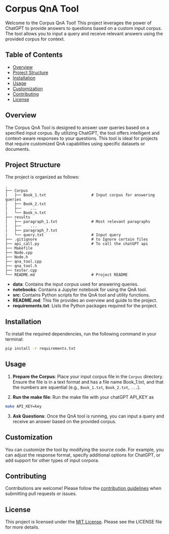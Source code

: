 # Corpus QnA Tool

Welcome to the Corpus QnA Tool! This project leverages the power of ChatGPT to provide answers to questions based on a custom input corpus. The tool allows you to input a query and receive relevant answers using the provided corpus for context.

## Table of Contents
- [Overview](#overview)
- [Project Structure](#project-structure)
- [Installation](#installation)
- [Usage](#usage)
- [Customization](#customization)
- [Contributing](#contributing)
- [License](#license)

## Overview
The Corpus QnA Tool is designed to answer user queries based on a specified input corpus. By utilizing ChatGPT, the tool offers intelligent and context-aware responses to your questions. This tool is ideal for projects that require customized QnA capabilities using specific datasets or documents.

## Project Structure
The project is organized as follows:

```
.
├── Corpus
│   ├── Book_1.txt                    # Input corpus for answering queries
│   ├── Book_2.txt                
|   ├──    ...    
|   └── Book_n.txt
├── results
│   ├── paragraph_1.txt               # Most relevant paragraphs
|   ├──    ...
|   ├── paragraph_7.txt
|   └── query.txt                     # Input query
├── .gitignore                        # to Ignore certain files
├── api_call.py                       # To call the chatGPT api
├── Makefile
├── Node.cpp
├── Node.h
├── qna_tool.cpp
├── qna_tool.h
├── tester.cpp
└── README.md                         # Project README
```

- **data**: Contains the input corpus used for answering queries.
- **notebooks**: Contains a Jupyter notebook for using the QnA tool.
- **src**: Contains Python scripts for the QnA tool and utility functions.
- **README.md**: This file provides an overview and guide to the project.
- **requirements.txt**: Lists the Python packages required for the project.

## Installation
To install the required dependencies, run the following command in your terminal:

```bash
pip install -r requirements.txt
```

## Usage
1. **Prepare the Corpus**: Place your input corpus file in the `Corpus` directory. Ensure the file is in a text format and has a file name Book_1.txt, and that the numbers are squential (e.g., `Book_1.txt`, `Book_2.txt`, `...`).

2. **Run the make file**: Run the make file with your chatGPT API_KEY as
```bash
make API_KEY=key
```

3. **Ask Questions**: Once the QnA tool is running, you can input a query and receive an answer based on the provided corpus.

## Customization
You can customize the tool by modifying the source code. For example, you can adjust the response format, specify additional options for ChatGPT, or add support for other types of input corpora.

## Contributing
Contributions are welcome! Please follow the [contribution guidelines](CONTRIBUTING.md) when submitting pull requests or issues.

## License
This project is licensed under the [MIT License](LICENSE). Please see the LICENSE file for more details.